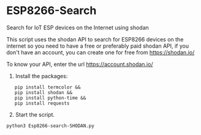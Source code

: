 # ESP8266-Search
Search for IoT ESP devices on the Internet using shodan

This script uses the shodan API to search for ESP8266 devices on the internet so you need to have a free or preferably paid shodan API, if you don't have an account, you can create one for free from https://shodan.io/

To know your API, enter the url https://account.shodan.io/

1. Install the packages:
```
   pip install termcolor &&
   pip install shodan &&
   pip install python-time &&
   pip install requests
```
2. Start the script.
```
python3 Esp8266-search-SHODAN.py
```
